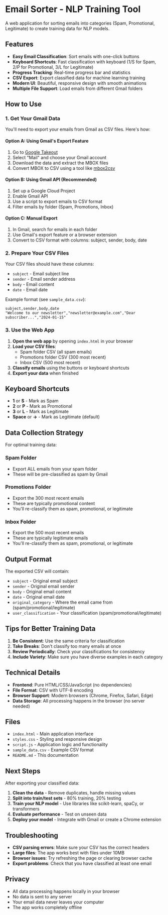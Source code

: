 # Email Sorter - NLP Training Tool

A web application for sorting emails into categories (Spam, Promotional, Legitimate) to create training data for NLP models.

## Features

- **Easy Email Classification**: Sort emails with one-click buttons
- **Keyboard Shortcuts**: Fast classification with keyboard (1/S for Spam, 2/P for Promotional, 3/L for Legitimate)
- **Progress Tracking**: Real-time progress bar and statistics
- **CSV Export**: Export classified data for machine learning training
- **Modern UI**: Beautiful, responsive design with smooth animations
- **Multiple File Support**: Load emails from different Gmail folders

## How to Use

### 1. Get Your Gmail Data

You'll need to export your emails from Gmail as CSV files. Here's how:

#### Option A: Using Gmail's Export Feature
1. Go to [Google Takeout](https://takeout.google.com/)
2. Select "Mail" and choose your Gmail account
3. Download the data and extract the MBOX files
4. Convert MBOX to CSV using a tool like [mbox2csv](https://github.com/jeffkaufman/mbox2csv)

#### Option B: Using Gmail API (Recommended)
1. Set up a Google Cloud Project
2. Enable Gmail API
3. Use a script to export emails to CSV format
4. Filter emails by folder (Spam, Promotions, Inbox)

#### Option C: Manual Export
1. In Gmail, search for emails in each folder
2. Use Gmail's export feature or a browser extension
3. Convert to CSV format with columns: subject, sender, body, date

### 2. Prepare Your CSV Files

Your CSV files should have these columns:
- `subject` - Email subject line
- `sender` - Email sender address
- `body` - Email content
- `date` - Email date

Example format (see `sample_data.csv`):
```csv
subject,sender,body,date
"Welcome to our newsletter","newsletter@example.com","Dear subscriber...","2024-01-15"
```

### 3. Use the Web App

1. **Open the web app** by opening `index.html` in your browser
2. **Load your CSV files**:
   - Spam folder CSV (all spam emails)
   - Promotions folder CSV (300 most recent)
   - Inbox CSV (500 most recent)
3. **Classify emails** using the buttons or keyboard shortcuts
4. **Export your data** when finished

## Keyboard Shortcuts

- **1** or **S** - Mark as Spam
- **2** or **P** - Mark as Promotional  
- **3** or **L** - Mark as Legitimate
- **Space** or **→** - Mark as Legitimate (default)

## Data Collection Strategy

For optimal training data:

### Spam Folder
- Export ALL emails from your spam folder
- These will be pre-classified as spam by Gmail

### Promotions Folder  
- Export the 300 most recent emails
- These are typically promotional content
- You'll re-classify them as spam, promotional, or legitimate

### Inbox Folder
- Export the 500 most recent emails
- These are typically legitimate emails
- You'll re-classify them as spam, promotional, or legitimate

## Output Format

The exported CSV will contain:
- `subject` - Original email subject
- `sender` - Original email sender
- `body` - Original email content
- `date` - Original email date
- `original_category` - Where the email came from (spam/promotional/legitimate)
- `user_classification` - Your classification (spam/promotional/legitimate)

## Tips for Better Training Data

1. **Be Consistent**: Use the same criteria for classification
2. **Take Breaks**: Don't classify too many emails at once
3. **Review Periodically**: Check your classifications for consistency
4. **Include Variety**: Make sure you have diverse examples in each category

## Technical Details

- **Frontend**: Pure HTML/CSS/JavaScript (no dependencies)
- **File Format**: CSV with UTF-8 encoding
- **Browser Support**: Modern browsers (Chrome, Firefox, Safari, Edge)
- **Data Storage**: All processing happens in the browser (no server needed)

## Files

- `index.html` - Main application interface
- `styles.css` - Styling and responsive design
- `script.js` - Application logic and functionality
- `sample_data.csv` - Example CSV format
- `README.md` - This documentation

## Next Steps

After exporting your classified data:

1. **Clean the data** - Remove duplicates, handle missing values
2. **Split into train/test sets** - 80% training, 20% testing
3. **Train your NLP model** - Use libraries like scikit-learn, spaCy, or transformers
4. **Evaluate performance** - Test on unseen data
5. **Deploy your model** - Integrate with Gmail or create a Chrome extension

## Troubleshooting

- **CSV parsing errors**: Make sure your CSV has the correct headers
- **Large files**: The app works best with files under 10MB
- **Browser issues**: Try refreshing the page or clearing browser cache
- **Export problems**: Check that you have classified at least one email

## Privacy

- All data processing happens locally in your browser
- No data is sent to any server
- Your email data never leaves your computer
- The app works completely offline 